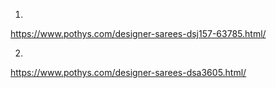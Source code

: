 1.
https://www.pothys.com/designer-sarees-dsj157-63785.html/

2.
https://www.pothys.com/designer-sarees-dsa3605.html/
